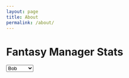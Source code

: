 ```yaml
---
layout: page
title: About
permalink: /about/
---
```


# Fantasy Manager Stats

<select id="manager-select">
  <option value="bob">Bob</option>
  <option value="brendon">Brendon</option>
  <option value="brian">Brian</option>
  <option value="chris">Chris</option>
  <option value="eric">Eric</option>
  <option value="jordan">Jordan</option>
  <option value="keara">Keara</option>
  <option value="licata">Licata</option>
  <option value="mike">Mike</option>
  <option value="pj">PJ</option>
  <option value="ryan">Ryan</option>
  <option value="travis">Travis</option>
</select>

<canvas id="managerChart" width="600" height="400"></canvas>

<script src="https://cdn.jsdelivr.net/npm/chart.js"></script>
<script>
// Load data from Jekyll _data/managers.yml
const managerData = {
  {% for manager, stats in site.data.seasons %}
  "{{ manager }}": {
    wins: {{ stats.wins | jsonify }},
    losses: {{ stats.losses | jsonify }}
  }{% if forloop.last == false %},{% endif %}
  {% endfor %}
};

// Initial chart
const ctx = document.getElementById('managerChart').getContext('2d');
let currentManager = document.getElementById('manager-select').value;

const chartConfig = {
  type: 'line',
  data: {
    labels: ['2018', '2019', '2020', '2021', '2022', '2023', '2024'],
    datasets: [
      {
        label: 'Points Scored',
        data: managerData[currentManager].pf,
        borderColor: 'green',
        fill: false,
      },
      {
        label: 'Points Against',
        data: managerData[currentManager].pa,
        borderColor: 'red',
        fill: false,
      }
    ]
  },
  options: {
    responsive: true,
    plugins: {
      legend: { position: 'top' }
    },
    scales: {
      y: { beginAtZero: true, ticks: { stepSize: 10 } }
    }
  }
};

const managerChart = new Chart(ctx, chartConfig);

// Update chart on manager select
document.getElementById('manager-select').addEventListener('change', (e) => {
  const selected = e.target.value;
  managerChart.data.datasets[0].data = managerData[selected].pf;
  managerChart.data.datasets[1].data = managerData[selected].pa;
  managerChart.update();
});
</script>
